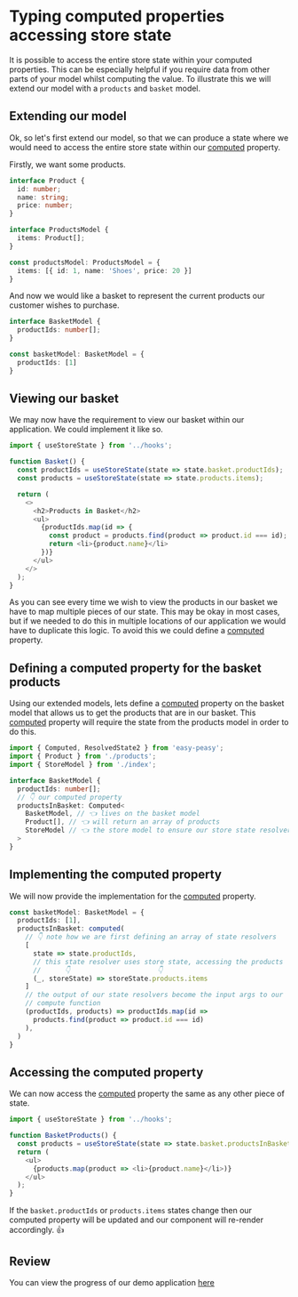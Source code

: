 # Typing computed properties accessing store state

It is possible to access the entire store state within your computed properties. This can be especially helpful if you require data from other parts of your model whilst computing the value. To illustrate this we will extend our model with a `products` and `basket` model.

## Extending our model

Ok, so let's first extend our model, so that we can produce a state where we would need to access the entire store state within our [computed](/docs/api/computed.html) property.

Firstly, we want some products.

```typescript
interface Product {
  id: number;
  name: string;
  price: number;
}

interface ProductsModel {
  items: Product[];
}

const productsModel: ProductsModel = {
  items: [{ id: 1, name: 'Shoes', price: 20 }]
}
```

And now we would like a basket to represent the current products our customer wishes to purchase.

```typescript
interface BasketModel {
  productIds: number[];
}

const basketModel: BasketModel = {
  productIds: [1]
}
```

## Viewing our basket

We may now have the requirement to view our basket within our application. We could implement it like so.

```typescript
import { useStoreState } from '../hooks';

function Basket() {
  const productIds = useStoreState(state => state.basket.productIds);
  const products = useStoreState(state => state.products.items);

  return (
    <>
      <h2>Products in Basket</h2>
      <ul>
        {productIds.map(id => {
          const product = products.find(product => product.id === id);
          return <li>{product.name}</li>
        })}
      </ul>
    </>
  );
}
```

As you can see every time we wish to view the products in our basket we have to map multiple pieces of our state. This may be okay in most cases, but if we needed to do this in multiple locations of our application we would have to duplicate this logic.  To avoid this we could define a [computed](/docs/api/computed.html) property.

## Defining a computed property for the basket products

Using our extended models, lets define a [computed](/docs/api/computed.html) property on the basket model that allows us to get the products that are in our basket. This [computed](/docs/api/computed.html) property will require the state from the products model in order to do this.

```typescript
import { Computed, ResolvedState2 } from 'easy-peasy';
import { Product } from './products';
import { StoreModel } from './index';

interface BasketModel {
  productIds: number[];
  // 👇 our computed property
  productsInBasket: Computed<
    BasketModel, // 👈 lives on the basket model
    Product[], // 👈 will return an array of products
    StoreModel // 👈 the store model to ensure our store state resolver is typed
  >
}
```

## Implementing the computed property

We will now provide the implementation for the [computed](/docs/api/computed.html) property.

```typescript
const basketModel: BasketModel = {
  productIds: [1],
  productsInBasket: computed(
    // 👇 note how we are first defining an array of state resolvers
    [
      state => state.productIds,
      // this state resolver uses store state, accessing the products
      //      👇                      👇
      (_, storeState) => storeState.products.items
    ]
    // the output of our state resolvers become the input args to our 
    // compute function
    (productIds, products) => productIds.map(id =>
      products.find(product => product.id === id)
    ),
  )
}
```

## Accessing the computed property

We can now access the [computed](/docs/api/computed.html) property the same as any other piece of state.

```typescript
import { useStoreState } from '../hooks';

function BasketProducts() {
  const products = useStoreState(state => state.basket.productsInBasket);
  return (
    <ul>
      {products.map(product => <li>{product.name}</li>)}
    </ul>
  );
}
```

If the `basket.productIds` or `products.items` states change then our computed property will be updated and our component will re-render accordingly. 👍

## Review

You can view the progress of our demo application [here](https://codesandbox.io/s/easy-peasytypescript-tutorialtyped-computed-entire-state-tcyb0)
